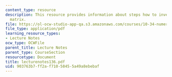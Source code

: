 ```yaml
---
content_type: resource
description: This resource provides information about steps how to inverse of a square
  matrix.
file: https://ol-ocw-studio-app-qa.s3.amazonaws.com/courses/10-34-numerical-methods-applied-to-chemical-engineering-fall-2005/903763b7ff2af71058455a49a8ebebaf_lecturenotes136.pdf
file_type: application/pdf
learning_resource_types:
- Lecture Notes
ocw_type: OCWFile
parent_title: Lecture Notes
parent_type: CourseSection
resourcetype: Document
title: lecturenotes136.pdf
uid: 903763b7-ff2a-f710-5845-5a49a8ebebaf
---
```

